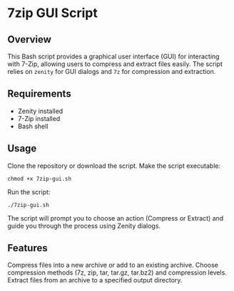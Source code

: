 # 7zip GUI Script

## Overview
This Bash script provides a graphical user interface (GUI) for interacting with 7-Zip, allowing users to compress and extract files easily. The script relies on `zenity` for GUI dialogs and `7z` for compression and extraction.

## Requirements
* Zenity installed
* 7-Zip installed
* Bash shell

## Usage
Clone the repository or download the script.
Make the script executable:

```
chmod +x 7zip-gui.sh
```

Run the script:

```
./7zip-gui.sh
```

The script will prompt you to choose an action (Compress or Extract) and guide you through the process using Zenity dialogs.

## Features
Compress files into a new archive or add to an existing archive.
Choose compression methods (7z, zip, tar, tar.gz, tar.bz2) and compression levels.
Extract files from an archive to a specified output directory.
